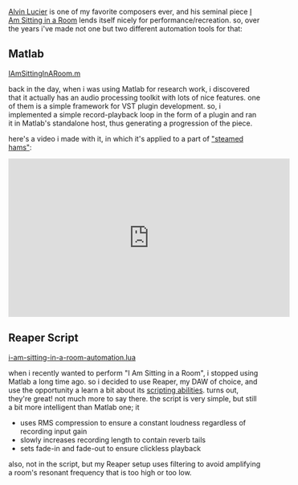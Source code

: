 [Alvin Lucier](https://en.wikipedia.org/wiki/Alvin_Lucier) is one of my favorite composers ever, and
his seminal piece [I Am Sitting in a Room](https://www.youtube.com/watch?v=fAxHlLK3Oyk) lends itself
nicely for performance/recreation. so, over the years i've made not one but two different automation
tools for that:

## Matlab
[IAmSittingInARoom.m](media/IAmSittingInARoom.m)

back in the day, when i was using Matlab for research work, i discovered that it actually has an audio
processing toolkit with lots of nice features. one of them is a simple framework for VST plugin
development. so, i implemented a simple record-playback loop in the form of a plugin and ran it in
Matlab's standalone host, thus generating a progression of the piece.

here's a video i made with it, in which it's applied to a part of ["steamed hams"](https://knowyourmeme.com/memes/steamed-hams):

<iframe width="560" height="315" src="https://www.youtube.com/embed/SFVlHOtJHs8?si=hNQo8owvGNAE2Cdo" title="YouTube video player" frameborder="0" allow="accelerometer; autoplay; clipboard-write; encrypted-media; gyroscope; picture-in-picture; web-share" referrerpolicy="strict-origin-when-cross-origin" allowfullscreen></iframe>

## Reaper Script

[i-am-sitting-in-a-room-automation.lua](media/i-am-sitting-in-a-room-automation.lua)

when i recently wanted to perform "I Am Sitting in a Room", i stopped using Matlab a long time ago.
so i decided to use Reaper, my DAW of choice, and use the opportunity a learn a bit about its
[scripting abilities](https://www.reaper.fm/sdk/reascript/reascript.php). turns out, they're great! not
much more to say there. the script is very simple, but still a bit more intelligent than Matlab one; it
- uses RMS compression to ensure a constant loudness regardless of recording input gain
- slowly increases recording length to contain reverb tails
- sets fade-in and fade-out to ensure clickless playback

also, not in the script, but my Reaper setup uses filtering to avoid amplifying a room's resonant
frequency that is too high or too low.

